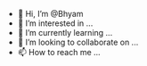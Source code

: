 - 👋 Hi, I’m @Bhyam
- 👀 I’m interested in ...
- 🌱 I’m currently learning ...
- 💞️ I’m looking to collaborate on ...
- 📫 How to reach me ...

<!--
Bhyam/Bhyam is a ✨ special ✨ repository because its `README.md` (this file) appears on your GitHub profile.
You can click the Preview link to take a look at your changes.
my game 
